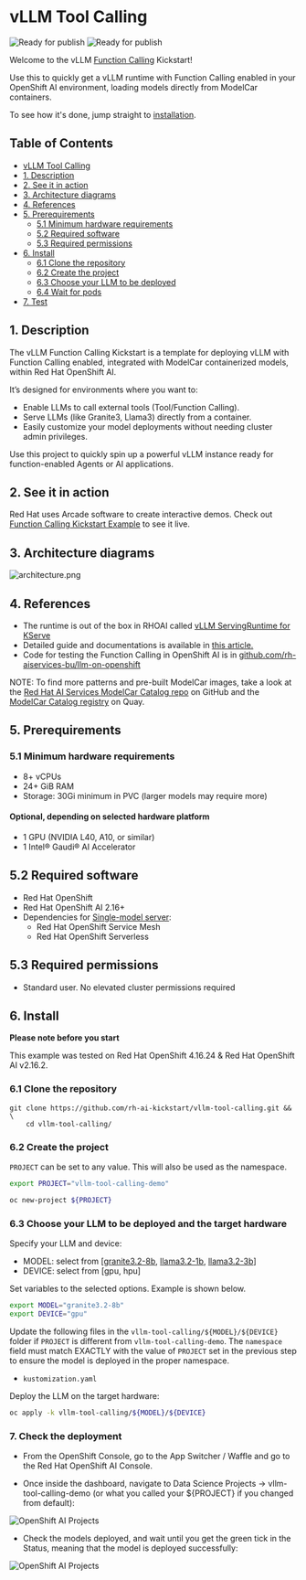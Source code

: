 # vLLM Tool Calling 

![Ready for publish](https://img.shields.io/badge/ready_for-publish-red)
![Ready for publish](https://img.shields.io/badge/Source/Authors-AIBU-green)


Welcome to the vLLM [Function Calling](https://ai-on-openshift.io/odh-rhoai/enable-function-calling/) Kickstart!  

Use this to quickly get a vLLM runtime with Function Calling enabled in your OpenShift AI environment, loading models directly from ModelCar containers.  

To see how it's done, jump straight to [installation](#install).

## Table of Contents

- [vLLM Tool Calling](#vllm-tool-calling)
- [1. Description](#1-description)
- [2. See it in action](#2-see-it-in-action)
- [3. Architecture diagrams](#3-architecture-diagrams)
- [4. References](#4-references)
- [5. Prerequirements](#5-prerequirements)
    - [5.1 Minimum hardware requirements](#51-minimum-hardware-requirements)
    - [5.2 Required software](#52-required-software)
    - [5.3 Required permissions](#53-required-permissions)
- [6. Install](#6-install)
    - [6.1 Clone the repository](#61-clone-the-repository)
    - [6.2 Create the project](#62-create-the-project)
    - [6.3 Choose your LLM to be deployed](#63-choose-your-llm-to-be-deployed)
    - [6.4 Wait for pods](#64-wait-for-pods)
- [7. Test](#7-test)

## 1. Description

The vLLM Function Calling Kickstart is a template for deploying vLLM with Function Calling enabled, integrated with ModelCar containerized models, within Red Hat OpenShift AI.

It’s designed for environments where you want to:

- Enable LLMs to call external tools (Tool/Function Calling).
- Serve LLMs (like Granite3, Llama3) directly from a container.
- Easily customize your model deployments without needing cluster admin privileges.

Use this project to quickly spin up a powerful vLLM instance ready for function-enabled Agents or AI applications.

## 2. See it in action

Red Hat uses Arcade software to create interactive demos. Check out [Function Calling Kickstart Example](TBD) to see it live.

## 3. Architecture diagrams

![architecture.png](assets/images/architecture.png)

## 4. References 

- The runtime is out of the box in RHOAI called [vLLM ServingRuntime for KServe](https://docs.redhat.com/en/documentation/red_hat_openshift_ai_self-managed/2.19/html/serving_models/serving-large-models_serving-large-models#supported-model-serving-runtimes_serving-large-models)
- Detailed guide and documentations is available in [this article.](https://ai-on-openshift.io/odh-rhoai/enable-function-calling/)
- Code for testing the Function Calling in OpenShift AI is in [github.com/rh-aiservices-bu/llm-on-openshift](https://github.com/rh-aiservices-bu/llm-on-openshift/blob/main/examples/notebooks/langchain/Langchain-FunctionCalling.ipynb)

NOTE: To find more patterns and pre-built ModelCar images, take a look at the [Red Hat AI Services ModelCar Catalog repo](https://github.com/redhat-ai-services/modelcar-catalog) on GitHub and the [ModelCar Catalog registry](https://quay.io/repository/redhat-ai-services/modelcar-catalog) on Quay. 

## 5. Prerequirements

### 5.1 Minimum hardware requirements

- 8+ vCPUs
- 24+ GiB RAM
- Storage: 30Gi minimum in PVC (larger models may require more)

#### Optional, depending on selected hardware platform
- 1 GPU (NVIDIA L40, A10, or similar)
- 1 Intel® Gaudi® AI Accelerator

## 5.2 Required software  

- Red Hat OpenShift 
- Red Hat OpenShift AI 2.16+
- Dependencies for [Single-model server](https://docs.redhat.com/en/documentation/red_hat_openshift_ai_self-managed/2.16/html/installing_and_uninstalling_openshift_ai_self-managed/installing-the-single-model-serving-platform_component-install#configuring-automated-installation-of-kserve_component-install):
    - Red Hat OpenShift Service Mesh
    - Red Hat OpenShift Serverless

## 5.3 Required permissions

- Standard user. No elevated cluster permissions required 

## 6. Install

**Please note before you start**

This example was tested on Red Hat OpenShift 4.16.24 & Red Hat OpenShift AI v2.16.2.  

### 6.1 Clone the repository

```
git clone https://github.com/rh-ai-kickstart/vllm-tool-calling.git && \
    cd vllm-tool-calling/  
```

### 6.2 Create the project

`PROJECT` can be set to any value. This will also be used as the namespace.

```bash
export PROJECT="vllm-tool-calling-demo"

oc new-project ${PROJECT}
```

### 6.3 Choose your LLM to be deployed and the target hardware

Specify your LLM and device:
- MODEL: select from [[granite3.2-8b](https://huggingface.co/ibm-granite/granite-3.2-8b-instruct), [llama3.2-1b](https://huggingface.co/meta-llama/Llama-3.2-1B), [llama3.2-3b](https://huggingface.co/meta-llama/Llama-3.2-3B)]
- DEVICE: select from [gpu, hpu]

Set variables to the selected options. Example is shown below.
```bash
export MODEL="granite3.2-8b"
export DEVICE="gpu"
```

Update the following files in the `vllm-tool-calling/${MODEL}/${DEVICE}` folder if `PROJECT` is different from `vllm-tool-calling-demo`. The `namespace` field must match EXACTLY with the value of `PROJECT` set in the previous step to ensure the model is deployed in the proper namespace.
- `kustomization.yaml`

Deploy the LLM on the target hardware:
```bash
oc apply -k vllm-tool-calling/${MODEL}/${DEVICE}
```


### 7. Check the deployment

* From the OpenShift Console, go to the App Switcher / Waffle and go to the Red Hat OpenShift AI Console.

* Once inside the dashboard, navigate to Data Science Projects -> vllm-tool-calling-demo (or what you called your ${PROJECT} if you changed from default):

![OpenShift AI Projects](assets/images/rhoai-1.png)

* Check the models deployed, and wait until you get the green tick in the Status, meaning that the model is deployed successfully:

![OpenShift AI Projects](assets/images/rhoai-2.png)
